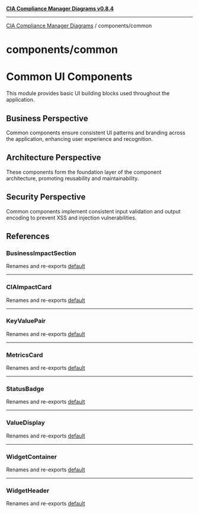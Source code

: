 [**CIA Compliance Manager Diagrams v0.8.4**](../../README.md)

***

[CIA Compliance Manager Diagrams](../../modules.md) / components/common

# components/common

# Common UI Components

This module provides basic UI building blocks used throughout the application.

## Business Perspective
Common components ensure consistent UI patterns and branding across the application,
enhancing user experience and recognition.

## Architecture Perspective
These components form the foundation layer of the component architecture,
promoting reusability and maintainability.

## Security Perspective
Common components implement consistent input validation and output encoding
to prevent XSS and injection vulnerabilities.

## References

### BusinessImpactSection

Renames and re-exports [default](BusinessImpactSection/functions/default.md)

***

### CIAImpactCard

Renames and re-exports [default](CIAImpactCard/functions/default.md)

***

### KeyValuePair

Renames and re-exports [default](KeyValuePair/functions/default.md)

***

### MetricsCard

Renames and re-exports [default](MetricsCard/functions/default.md)

***

### StatusBadge

Renames and re-exports [default](StatusBadge/functions/default.md)

***

### ValueDisplay

Renames and re-exports [default](ValueDisplay/functions/default.md)

***

### WidgetContainer

Renames and re-exports [default](WidgetContainer/functions/default.md)

***

### WidgetHeader

Renames and re-exports [default](WidgetHeader/functions/default.md)
